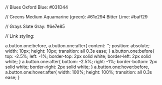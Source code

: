 
// Blues
Oxford Blue: #031D44


// Greens
Medium Aquamarine (green): #61e294
Bitter Lime: #baff29

// Grays
Slate Gray: #6e7e85

// Link styling:

a.button.one:before, a.button.one:after{
  content: '';
  position: absolute;
  width: 10px;
  height: 10px;
  transition: all 0.3s ease;
}
a.button.one:before{
  top: -2.5%;
  left: -1%;
  border-top: 2px solid white;
  border-left: 2px solid white; 
}
a.button.one:after{
  bottom: -2.5%;
  right: -1%;
  border-bottom: 2px solid white;
  border-right: 2px solid white;
}
a.button.one:hover:before, a.button.one:hover:after{
  width: 100%;
  height: 100%;
  transition: all 0.3s ease;
}